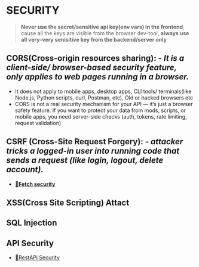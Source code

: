 # **SECURITY**

> **Never use the secret/sensitive api key(env vars) in the frontend**, cause all the keys are visible from the browser dev-tool, **always use all very-very senisitive key from the backend/server only**

## **CORS(Cross-origin resources sharing): -** _It is a client-side/ browser-based security feature, only applies to web pages running in a browser._

- It does not apply to mobile apps, desktop apps, CLI tools/ terminals(like Node.js, Python scripts, curl, Postman, etc), Old or hacked browsers etc
- CORS is not a real security mechanism for your API — it’s just a browser safety feature.
  If you want to protect your data from mods, scripts, or mobile apps, you need server-side checks (auth, tokens, rate limiting, request validation)

## **CSRF (Cross-Site Request Forgery): -** _attacker tricks a logged-in user into running code that sends a request (like login, logout, delete account)._

- **[🔗Fetch security](./fetchAttack/fetchSecurity.js)**

## **XSS(Cross Site Scripting) Attact**

## **SQL Injection**

## **API Security**

- [🔗RestAPi Security](../rest%20api/restapi.md#api-security)
